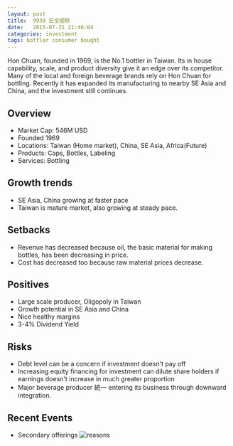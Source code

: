 ```yaml
---
layout: post
title:  9939 宏全國際
date:   2015-07-31 21:46:04
categories: investment
tags: bottler consumer bought
---
```


Hon Chuan, founded in 1969, is the No.1 bottler in Taiwan. Its in house capability, scale, and product diversity give it an edge over its competitor. Many of the local and foreign beverage brands rely on Hon Chuan for bottling. Recently it has expanded its manufacturing to nearby SE Asia and China, and the investment still continues. 

<!--more-->

## Overview
- Market Cap: 546M USD
- Founded 1969
- Locations: Taiwan (Home market), China, SE Asia, Africa(Future)
- Products: Caps, Bottles, Labeling
- Services: Bottling

## Growth trends
- SE Asia, China growing at faster pace
- Taiwan is mature market, also growing at steady pace. 

## Setbacks
- Revenue has decreased because oil, the basic material for  making bottles, has been decreasing in price. 
- Cost has decreased too because raw material prices decrease. 

## Positives
- Large scale producer, Oligopoly in Taiwan
- Growth potential in SE Asia and China
- Nice healthy margins
- 3-4% Dividend Yield


## Risks
- Debt level can be a concern if investment doesn't pay off
- Increasing equity financing for investment can dilute share holders if earnings doesn't increase in much greater proportion
- Major beverage producer 統一 entering its business through downward integration. 

## Recent Events
- Secondary offerings
 ![reasons]({{BASE_PATH}}/assets/9939_offering.png)